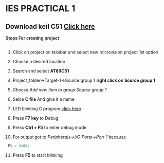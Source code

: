 # IES PRACTICAL 1

## Download keil C51 [Click here](https://www.keil.com/demo/eval/c51.htm#!#DOWNLOAD "Download here")

**Steps For creating project**

---

1. Click on project on taksbar and select new microvision project 1st option

2. Choose a desired location

3. Search and select **AT89C51**

4. Project_folder->Target-1->Source group 1 **right click on Source group 1**

5. Choose _Add new item to group Source group 1_

6. Selce **C file** And give it a name

7. LED blinking C program [click here](1-blinking_LED.C)

8. Press **F7 key** to Debug

9. Press **Ctrl + F5** to enter debug mode

10. For output got to _Peripherals->I/O Ports->Port 1_ because

```C
 P1 = 0x00;
```

11. Press **F5** to start blinking
